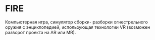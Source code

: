 # FIRE
Компьютерная игра, симулятор сборки- разборки огнестрельного оружия с энциклопедией, использующая технологии VR (возможен разворот проекта на AR или MR).
